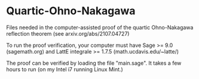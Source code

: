 # Quartic-Ohno-Nakagawa
Files needed in the computer-assisted proof of the quartic Ohno-Nakagawa reflection theorem (see arxiv.org/abs/2107.04727)

To run the proof verification, your computer must have Sage >= 9.0 (sagemath.org) and LattE integrale >= 1.7.5 (math.ucdavis.edu/~latte/)

The proof can be verified by loading the file "main.sage". It takes a few hours to run (on my Intel i7 running Linux Mint.)
